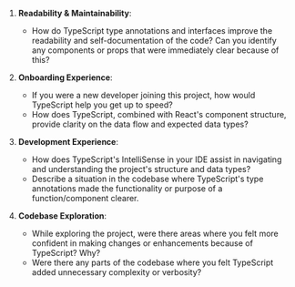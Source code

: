 1. **Readability & Maintainability**:
    - How do TypeScript type annotations and interfaces improve the readability and self-documentation of the code? Can you identify any components or props that were immediately clear because of this?
    
2. **Onboarding Experience**:
    - If you were a new developer joining this project, how would TypeScript help you get up to speed? 
    - How does TypeScript, combined with React's component structure, provide clarity on the data flow and expected data types?

3. **Development Experience**:
    - How does TypeScript's IntelliSense in your IDE assist in navigating and understanding the project's structure and data types?
    - Describe a situation in the codebase where TypeScript's type annotations made the functionality or purpose of a function/component clearer.

4. **Codebase Exploration**:
    - While exploring the project, were there areas where you felt more confident in making changes or enhancements because of TypeScript? Why?
    - Were there any parts of the codebase where you felt TypeScript added unnecessary complexity or verbosity?
